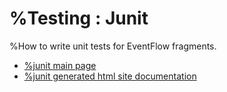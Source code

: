 # %Testing : Junit

%How to write unit tests for EventFlow fragments.

* [%junit main page](src/site/markdown/index.md)
* [%junit generated html site documentation](https://plord12.github.io/samples/%10.4.0-SNAPSHOT//opt/tibco/users/jenkins/workspace/EventProcessing/samples/testing/junit/)

